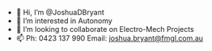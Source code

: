 - 👋 Hi, I’m @JoshuaDBryant
- 👀 I’m interested in Autonomy
- 💞️ I’m looking to collaborate on Electro-Mech Projects
- 📫 Ph: 0423 137 990    Email: joshua.bryant@fmgl.com.au

<!---
JoshuaDBryant/JoshuaDBryant is a ✨ special ✨ repository because its `README.md` (this file) appears on your GitHub profile.
You can click the Preview link to take a look at your changes.
--->
